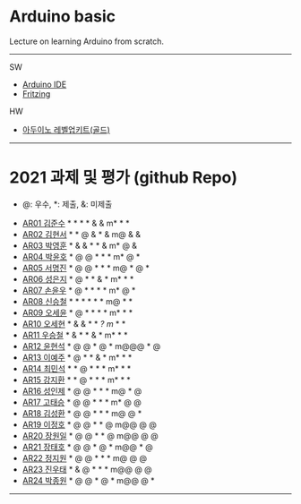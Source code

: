 # Arduino basic
Lecture on learning Arduino from scratch.


---

SW

- [Arduino IDE](https://www.arduino.cc/)
- [Fritzing](http://fritzing.org/download/)

HW

- [아두이노 레벨업키트(골드)](https://www.devicemart.co.kr/goods/view?no=12170416)

---

# 2021 과제 및 평가 (github Repo)
* @: 우수, *: 제출, &: 미제출

- [AR01 김준수](https://github.com/96wnstn/AR01) * * * * & & m* * *
- [AR02 김현서](https://github.com/HyunSeo0928/ar02) * * @ & * & m@ & &
- [AR03 박영훈](https://github.com/hunypark/ar03) * & & * * & m* @ &
- [AR04 박윤호](https://github.com/yoonho0624/ar04) * @ @ * * * m* @ *
- [AR05 서명진](https://github.com/smj3343/ar05) * @ @ * * * m@ * @ *
- [AR06 성은지](https://github.com/eun-jiii/ar06) * @ * * & * m* * *
- [AR07 손윤우](https://github.com/yunuu/AR07) * @ * * * * m* @ *
- [AR08 신승철](https://github.com/kdkh96/AR08) * * * * * * m@ * *
- [AR09 오세윤](https://github.com/chilledlife/ar09) * @ * * * * m* * *
- [AR10 오세현](https://github.com/Ohsaehyeon/AR10) * & & * * *? m* * *
- [AR11 우승철](https://github.com/woo-seung-cheol/ar11) * & * * & * m* * *
- [AR12 윤현석](https://github.com/yhs11116/AR12) * @ @ * @ * m@@@ * @
- [AR13 이예주](https://github.com/JJangyeJJangju/ar13) * @ * * & * m* * *
- [AR14 최민석](https://github.com/cmsinje/AR14) * * @ * * * m* * *
- [AR15 강지환](https://github.com/qkqh9635/ar15) * * @ * * * m* * *
- [AR16 성인제](https://github.com/nsa32300/ar16) * @ @ * * * m@ * @
- [AR17 고태승](https://github.com/xotmddlsp2/AR17/) * @ @ * * * m* @ @
- [AR18 김성환](https://github.com/Seong-Hwan99/AR-18) * @ @ * * * m@ @ *
- [AR19 이정호](https://github.com/LOLMGs/AR19) * @ @ * * @ m@@ @ @
- [AR20 장원일](https://github.com/jangeleven/AR20) * @ @ * * @ m@@ @ @
- [AR21 장태호](https://github.com/HINEET/AR21) * @ @ * @ * m@@ * @
- [AR22 정지원](https://github.com/lalalalalra/AR22) * @ @ * * * m@ @ @
- [AR23 진우태](https://github.com/Wjkdj/AR23) * & @ * * * m@@ @ @
- [AR24 박종원](https://github.com/monegit/arduino-prj) * @ @ * @ * m@@ @ *

---




